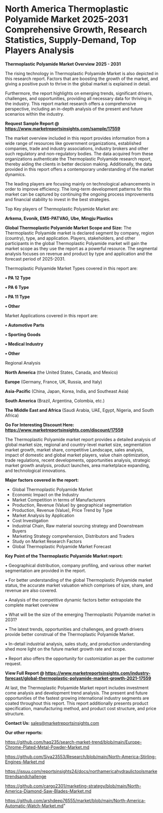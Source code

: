 # North America Thermoplastic Polyamide Market 2025-2031 Comprehensive Growth, Research Statistics, Supply-Demand,  Top Players Analysis

<Strong> Thermoplastic Polyamide Market Overview 2025 - 2031</strong>

The rising technology in Thermoplastic Polyamide Market is also depicted in this research report. Factors that are boosting the growth of the market, and giving a positive push to thrive in the global market is explained in detail.

Furthermore, the report highlights on emerging trends, significant drivers, challenges, and opportunities, providing all necessary data for thriving in the industry. This report market research offers a comprehensive perspective, including an in-depth analysis of the present and future scenarios within the industry.

<strong>Request Sample Report @ <a href=https://www.marketreportsinsights.com/sample/17559>https://www.marketreportsinsights.com/sample/17559</a></strong>

The market overview included in this report provides information from a wide range of resources like government organizations, established companies, trade and industry associations, industry brokers and other such regulatory and non-regulatory bodies. The data acquired from these organizations authenticate the Thermoplastic Polyamide research report, thereby aiding the clients in better decision making. Additionally, the data provided in this report offers a contemporary understanding of the market dynamics.

The leading players are focusing mainly on technological advancements in order to improve efficiency. The long-term development patterns for this market can be captured by continuing the ongoing process improvements and financial stability to invest in the best strategies.

Top Key players of Thermoplastic Polyamide Market are:

<strong>Arkema, Evonik, EMS-PATVAG, Ube, Mingju Plastics</strong>

<strong><b>Global Thermoplastic Polyamide Market Scope and Size:</b></strong>
The Thermoplastic Polyamide market is declared segment by company, region (country), type, and application. Players, stakeholders, and other participants in the global Thermoplastic Polyamide market will gain the market scope as they use the report as a powerful resource. The segmental analysis focuses on revenue and product by type and application and the forecast period of 2025-2031.

Thermoplastic Polyamide Market Types covered in this report are:

<strong>• PA 12 Type

• PA 6 Type

• PA 11 Type

• Other</strong>

Market Applications covered in this report are:

<strong>• Automotive Parts

• Sporting Goods

• Medical Industry

• Other</strong> 

Regional Analysis

<strong>North America</strong> (the United States, Canada, and Mexico)

<strong>Europe</strong> (Germany, France, UK, Russia, and Italy)

<strong>Asia-Pacific</strong> (China, Japan, Korea, India, and Southeast Asia)

<strong>South America</strong> (Brazil, Argentina, Colombia, etc.)

<strong>The Middle East and Africa</strong> (Saudi Arabia, UAE, Egypt, Nigeria, and South Africa)

<strong>Go For Interesting Discount Here: <a href=https://www.marketreportsinsights.com/discount/17559>https://www.marketreportsinsights.com/discount/17559</a></strong>

The Thermoplastic Polyamide market report provides a detailed analysis of global market size, regional and country-level market size, segmentation market growth, market share, competitive Landscape, sales analysis, impact of domestic and global market players, value chain optimization, trade regulations, recent developments, opportunities analysis, strategic market growth analysis, product launches, area marketplace expanding, and technological innovations.

<strong><b>Major factors covered in the report:</b></strong>
<ul>
  <li>Global Thermoplastic Polyamide Market </li>
  <li>Economic Impact on the Industry</li>
  <li>Market Competition in terms of Manufacturers</li>
  <li>Production, Revenue (Value) by geographical segmentation</li>
  <li>Production, Revenue (Value), Price Trend by Type</li>
  <li>Market Analysis by Application</li>
  <li>Cost Investigation</li>
  <li>Industrial Chain, Raw material sourcing strategy and Downstream Buyers</li>
  <li>Marketing Strategy comprehension, Distributors and Traders</li>
  <li>Study on Market Research Factors</li>
  <li>Global Thermoplastic Polyamide Market Forecast</li>
</ul>

<strong><b>Key Point of the Thermoplastic Polyamide Market report:</b></strong>

• Geographical distribution, company profiling, and various other market segmentation are provided in the report.

• For better understanding of the global Thermoplastic Polyamide market status, the accurate market valuation which comprises of size, share, and revenue are also covered.

• Analysis of the competitive dynamic factors better extrapolate the complete market overview

• What will be the size of the emerging Thermoplastic Polyamide market in 2031?

• The latest trends, opportunities and challenges, and growth drivers provide better construal of the Thermoplastic Polyamide Market.

• In-detail industrial analysis, sales study, and production understanding shed more light on the future market growth rate and scope.

• Report also offers the opportunity for customization as per the customer request.

<strong><b>View Full Report @ <a href=https://www.marketreportsinsights.com/industry-forecast/global-thermoplastic-polyamide-market-growth-2021-17559>https://www.marketreportsinsights.com/industry-forecast/global-thermoplastic-polyamide-market-growth-2021-17559</a></b></strong>


At last, the Thermoplastic Polyamide Market report includes investment come analysis and development trend analysis. The present and future opportunities of the fastest growing international industry segments are coated throughout this report. This report additionally presents product specification, manufacturing method, and product cost structure, and price structure.

<strong>Contact Us:</strong>
sales@marketreportsinsights.com

<strong>Our other reports:</strong>

<a href=https://github.com/haq235/search-market-trend/blob/main/Europe-Chrome-Plated-Metal-Powder-Market.md>https://github.com/haq235/search-market-trend/blob/main/Europe-Chrome-Plated-Metal-Powder-Market.md</a>

<a href=https://github.com/Siya23553/Research/blob/main/North-America-Stirling-Engines-Market.md>https://github.com/Siya23553/Research/blob/main/North-America-Stirling-Engines-Market.md</a>

<a href=https://issuu.com/reportsinsights24/docs/northamericahydraulictoolsmarkettrendsandchallenge>https://issuu.com/reportsinsights24/docs/northamericahydraulictoolsmarkettrendsandchallenge</a>

<a href=https://github.com/cargo2301/marketing-strategy/blob/main/North-America-Diamond-Saw-Blades-Market.md>https://github.com/cargo2301/marketing-strategy/blob/main/North-America-Diamond-Saw-Blades-Market.md</a>

<a href=https://github.com/arshdeep76555/market/blob/main/North-America-Automatic-Watch-Market.md>https://github.com/arshdeep76555/market/blob/main/North-America-Automatic-Watch-Market.md</a>"
